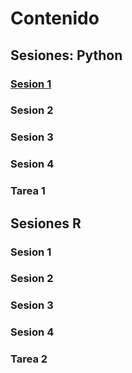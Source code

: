 # Contenido
## Sesiones: Python
### [Sesion 1](python/sesion1/sesion1python.md)
### Sesion 2
### Sesion 3
### Sesion 4
### Tarea 1
## Sesiones R
### Sesion 1
### Sesion 2
### Sesion 3
### Sesion 4
### Tarea 2
